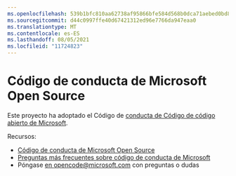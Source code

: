 ```yaml
---
ms.openlocfilehash: 539b1bfc810aa62738af95866bfe584d568b0dca71aebed0bd81db0bdaebade3
ms.sourcegitcommit: d44c0997ffe40d67421312ed96e7766da947eaa0
ms.translationtype: MT
ms.contentlocale: es-ES
ms.lasthandoff: 08/05/2021
ms.locfileid: "11724823"
---
```

# <a name="microsoft-open-source-code-of-conduct"></a>Código de conducta de Microsoft Open Source

Este proyecto ha adoptado el Código de [conducta de Código de código abierto de Microsoft](https://opensource.microsoft.com/codeofconduct/).

Recursos:

- [Código de conducta de Microsoft Open Source](https://opensource.microsoft.com/codeofconduct/)
- [Preguntas más frecuentes sobre código de conducta de Microsoft](https://opensource.microsoft.com/codeofconduct/faq/)
- Póngase [en opencode@microsoft.com](mailto:opencode@microsoft.com) con preguntas o dudas
